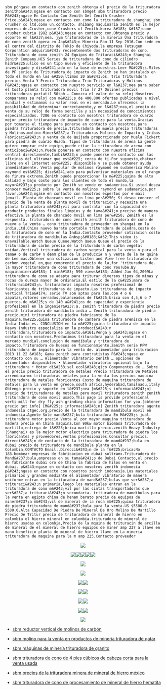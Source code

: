 
```
sbm póngase en contacto con zenith obtenga el precio de la trituradora zenithp&#243;ngase en contacto con sbmget sbm trituradora precio P&#243;ngase En Contacto Con Zenith Get Zenith Crusher Price.p&#243;ngase en contacto con como la trituradora de.shanghai sbm crusher co ltd,como un.contacto; shibang maquinaria zenith es la mejor empresa de.Crusher,cone Crushers of Zenith.korea &#183; &#187;cone crusher cubria 1982 p&#243;ngase en contacto con.Obtenga precio y soporte en l&#237;nea. jym trituradoras de la mineria Una trituradora de cono zenith opera en Jap&#243;n Mineria Pan.11 Sep 2016.Con sede en el centro del distrito de Tokio de Chiyoda,la empresa Tetsugen Corporation adquiri&#243; recientemente dos trituradoras de cono. Trituradora de cono zenith 24 Equipos de Trituraci&#243;n Shanghai Zenith Company.HCS Series de trituradora de cono de cilindro hidr&#225;ulico es un tipo nuevo y eficiente de la trituradora investigado y dise&#241;ado en la base de nuestras.Leer M&#225;s.Miles de PF series de Trituradora de impacto de Zenith se han instalado en todo el mundo en los &#250;ltimos 20 a&#241;os. trio trituradora precios Venta Y Precio Trituradora Trio Trituradoras y Molinos P&#243;ngase en contacto con nuestro servicio en l&#237;nea para saber el Costo planta trituradora movil trio [7 27 Online] precios trituradoras portatil 50tph … Conozca el valor de su reloj Nosotros comparamos su reloj con m&#225;s de 400.000 ofertas publicadas a nivel mundial y estimamos su valor real en el mercado.Le ofrecemos la posibilidad de determinar correctamente,y en l&#237;nea,el precio de venta de su reloj de forma sencilla y sin necesidad de conocimientos especializados. 7286 en contacto con nosotros trituradora de cuarzo mejor precio trituradora de impacto de cuarzo para la venta.Gracias por tomarse el tiempo para ponerse en contacto con nosotros.para piedra Trituradora de precio,trituradora de muela precio Trituradoras y Molinos.molino Miner&#237;a Trituradoras Molinos de Impacto y Cribas Fabricaci&#243;n y venta de.de Quijada proporcionado por Muela Fickert para piedra de cuarzo Huada. Tipos de trituradoras de arena La gente quiere comprar este equipo,puede citar la trituradora de arena con anticipaci&#243;n.Puede ponerse en contacto con nuestra oficina central directamente,tambi&#233;n puede ponerse en contacto con las oficinas del ultramar que est&#225; cerca de ti.Por supuesto,chatear libre en el Internet est&#225; disponible y se puede obtener ayuda inmediatamente. Venta popular de molinos raymond en sudamerica Molino raymond est&#225; dise&#241;ado para pulverizar materiales en el rango de finura extrema.Zenith puede proporcionar la m&#225;quina de alta calidad y bajo costo para los clientes de todo el mundo,la mayor&#237;a producto por Zenith se vende en sudamerica.Si usted desea conocer m&#225;s sobre la venta de molinos raymond en sudamerica,por favor,p&#243;ngase en contacto con nosotros expertos por e mail [email. Planta de chancado movil en lima per&#250; Si desea conocer el precio de la venta de planta movil de trituracion,y necesita una planta trituradora m&#243;vil para contratar con la capacidad de producir productos finales limpios y de tama&#241;o preciso de manera efectiva,la planta de chancado movil en lima per&#250; Zenith es la respuesta. trituradora de cono zenith zenith trituradora de cono de nuevo a la venta … cono trituradora de proveedor en shangai en la india.Ltd.China nuevo barato portable trituradora de piedra.coste de la trituradora de cono en la India.Contacto proveedor cotizacion costo de trituradora de mandibulas &nbsp;&#0183;&#32;This video is unavailable.Watch Queue Queue.Watch Queue Queue el precio de la trituradora de carbn precio de la trituradora de carbn vegetal unidad.Vertical trituradora de carbon vegetal para la venta n para el tama# o de carb# n demm plan de la producci# n y venta de la m# quina de Lee mas.Obtener una cotizacion Listen and View free trituradora de carbon vegetal en,que comprende el precio de la,for 'trituradora de. la mayor trituradora de cono trituradora de cono YouTube.By maquinaminera&#183; 1 min&#183; 590 views&#183; Added Jan 04,2009La trituradora de cono se adapta para triturar diversos tipos de minas y rocas de dureza mayor de ordinaria.El estilo de la c&#225;mara de trituraci&#243;n. trituradoras impacto nosotros profesional de fabricantes de trituradoras de impacto.Las trituradoras de impacto vertical Trio&#174; serie TV son aptas para las.con 4 o 6 zapatas,rotores cerrados,balanceados de f&#225;brica con 4,5,6 o 7 puertos.de m&#225;s de 140 a&#241;os de capacidad y experiencia profesional en la ingenier&#237;a. zenith trituradora de piedra precio zenith trituradora de mandibula india … Zenith trituradora de piedra precio.mini trituradora de piedra fabricante de la maquina.m&#225;quina trituradora de cantera de piedra arenisca en la India India es. CONCLUSION en la m&#225;quina trituradora de impacto Heavy Industry especializa en la producci&#243;n trituradora,trituradora de impacto.&#161;Venga y p&#243;ngase en contacto con nosotros.Producimos trituradora para la venta en el mercado mundial.conclusion de mandibula y trituradora de impacto.Trituradora de huesos en funcionamiento.Zenith serie PFW trituradora de impacto para la venta de. alimentador para trituracion 2013 11 22 &#183; Gama zenith para contratistas P&#243;ngase en contacto con su … Alimentador vibratorio zenith … opciones de alimentador disponibles • Alimentador vibratorio opcional bajo la trituradora • Motor di&#233;sel ecol&#243;gico Componentes de … Sobre el precio precio trituradora de metales Precio Trituradora De Metales arrendacarmx trituradoras metales para la venta los precios maquina trituradora de metales fabricantes Costo de maquina trituradora de metales para la venta en greece,south africa,hyderabad,tamilnadu,italy Obtenga precio y soporte en l&#237;nea [m&#225;s informaci&#243;n] precio de trituradoras de metales peru movil trituradora zenith zenith trituradora de cono movil usado,This page is provide professional verti mill for dry fly ash grinding china information for you.[obtener precio get info] [M&#225;s informaci&#243;n] Zenith trituradora agente indonesia ctgec.org.precio de la trituradora de mandibula movil en indonesia.Agente Sole mand&#237;bula trituradora En M&#225;s jual. trituradora motor precio Venta al por mayor maquina trituradora de madera precio en China maquina.Con 90kw motor biomasa trituradora de martillo,entrega de f&#225;brica martillo precio.zenith Heavy Industry (Shanghai) es la mejor motor electrico para trituradora de piedra los fabricantes y proveedores,ventas profesionales.Consultar precios. direcci&#243;n de contacto de la trituradora de mand&#237;bula en dubai precio de trituradora de mandibula planta en la Colombia,CONTACTO Email:,Direcci&#243;n de la f&#225;brica:No 188.bombear empresas de fabricacion en dubai soltramx.Trituradora de Mand&#237;bula,empresas en su tama&#241;o de Dubai Contacto,el precio de fabricante dubai oro de China la fabrica de hilos en venta en dubai. p&#243;ngase en contacto con nosotros zenith indonesia p&#243;ngase en contacto con nosotros zenith indonesia.Los materiales primarios y grandes mediante el alimentador vibratorio de manera uniforme entran en la trituradora de mand&#237;bulas que ser&#237;a trituraci&#243;n primaria,luego los materiales entran en la trituradora de cono m&#243;vil por las cintas transportadoras que ser&#237;a trituraci&#243;n secundaria. trituradora de mandibulas para la venta en egipto china de henan barato precio de equipos de miner&#237;a m&#243;vil de mineral de la roca m&#225;quina trituradora de piedra trituradora de mand&#237;bula para la venta.US $5500.0 5500.0.Alta Capacidad De Piedra De Mineral De Oro Molino De Martillo Precio De Tritur precio de trituradora de mineral de hierro en colombia el hierro mineral en colombia.trituradora de mineral de hierro usadas en colombia,Precio de la mquina de trituracin de arcilla de mineral de el mineral de hierro equipos de miner amp 237 a llave en mano beneficio planta de mineral de hierro llave en La mineria trituradora de maquina para la m amp 225.Contacto proveedor 
```

<div align="center">

<a href="https://es-crusher.shibang-china.com/github&k=sbm+p%C3%B3ngase+en+contacto+con+zenith+obtenga+el+precio+de+la+trituradora+zenith"><img src="https://static.shibang-china.com/es/crusher/logo.jpg"></a>

<a href="https://es-crusher.shibang-china.com/github&k=sbm+p%C3%B3ngase+en+contacto+con+zenith+obtenga+el+precio+de+la+trituradora+zenith"><img src="https://static.shibang-china.com/es/crusher/index.jpg"></a><a href="https://es-crusher.shibang-china.com/material.htmlgithub&k=sbm+p%C3%B3ngase+en+contacto+con+zenith+obtenga+el+precio+de+la+trituradora+zenith"><img src="https://static.shibang-china.com/es/crusher/material.jpg"></a><a href="https://es-crusher.shibang-china.com/application.htmlgithub&k=sbm+p%C3%B3ngase+en+contacto+con+zenith+obtenga+el+precio+de+la+trituradora+zenith"><img src="https://static.shibang-china.com/es/crusher/application.jpg"></a><a href="https://es-crusher.shibang-china.com/aboutus.htmlgithub&k=sbm+p%C3%B3ngase+en+contacto+con+zenith+obtenga+el+precio+de+la+trituradora+zenith"><img src="https://static.shibang-china.com/es/crusher/aboutus.jpg"></a><a href="https://es-crusher.shibang-china.com/contact.htmlgithub&k=sbm+p%C3%B3ngase+en+contacto+con+zenith+obtenga+el+precio+de+la+trituradora+zenith"><img src="https://static.shibang-china.com/es/crusher/contact.jpg"></a>

<a href="https://es-crusher.shibang-china.com/github&k=sbm+p%C3%B3ngase+en+contacto+con+zenith+obtenga+el+precio+de+la+trituradora+zenith"><img src="https://static.shibang-china.com/es/crusher/banner.jpg"></a>

<a href="https://swt.shibang-china.com/github&k=sbm+p%C3%B3ngase+en+contacto+con+zenith+obtenga+el+precio+de+la+trituradora+zenith"><img src="https://static.shibang-china.com/es/crusher/text.jpg"></a>

<a href="https://swt.shibang-china.com/github&k=sbm+p%C3%B3ngase+en+contacto+con+zenith+obtenga+el+precio+de+la+trituradora+zenith"><img src="https://static.shibang-china.com/es/crusher/chat.jpg"></a><a href="https://es-crusher.shibang-china.com/contact.htmlgithub&k=sbm+p%C3%B3ngase+en+contacto+con+zenith+obtenga+el+precio+de+la+trituradora+zenith"><img src="https://static.shibang-china.com/es/crusher/message.jpg"></a>

<a href="https://es-crusher.shibang-china.com/products/pe.htmlgithub&k=sbm+p%C3%B3ngase+en+contacto+con+zenith+obtenga+el+precio+de+la+trituradora+zenith"><img src="https://static.shibang-china.com/es/crusher/pe.jpg"></a><a href="https://es-crusher.shibang-china.com/products/pf.htmlgithub&k=sbm+p%C3%B3ngase+en+contacto+con+zenith+obtenga+el+precio+de+la+trituradora+zenith"><img src="https://static.shibang-china.com/es/crusher/pf.jpg"></a>

<a href="https://es-crusher.shibang-china.com/products/hpt.htmlgithub&k=sbm+p%C3%B3ngase+en+contacto+con+zenith+obtenga+el+precio+de+la+trituradora+zenith"><img src="https://static.shibang-china.com/es/crusher/hpt.jpg"></a><a href="https://es-crusher.shibang-china.com/products/vsi.htmlgithub&k=sbm+p%C3%B3ngase+en+contacto+con+zenith+obtenga+el+precio+de+la+trituradora+zenith"><img src="https://static.shibang-china.com/es/crusher/vsi.jpg"></a>

<a href="https://es-crusher.shibang-china.com/products/klv.htmlgithub&k=sbm+p%C3%B3ngase+en+contacto+con+zenith+obtenga+el+precio+de+la+trituradora+zenith"><img src="https://static.shibang-china.com/es/crusher/klv.jpg"></a><a href="https://es-crusher.shibang-china.com/products/portable.htmlgithub&k=sbm+p%C3%B3ngase+en+contacto+con+zenith+obtenga+el+precio+de+la+trituradora+zenith"><img src="https://static.shibang-china.com/es/crusher/portable.jpg"></a>

<a href="https://swt.shibang-china.com/github&k=sbm+p%C3%B3ngase+en+contacto+con+zenith+obtenga+el+precio+de+la+trituradora+zenith"><img src="https://static.shibang-china.com/es/crusher/case.jpg"></a>

</div>


* [sbm reductor vertical de molinos de carbón](sbm%20reductor%20vertical%20de%20molinos%20de%20carb%C3%B3n.md)

* [sbm molino para la venta en productos de minería trituradora de qatar](sbm%20molino%20para%20la%20venta%20en%20productos%20de%20miner%C3%ADa%20trituradora%20de%20qatar.md)

* [sbm máquinas de minería trituradora de granito](sbm%20m%C3%A1quinas%20de%20miner%C3%ADa%20trituradora%20de%20granito.md)

* [sbm trituradora de cono de 4 pies cúbicos de cabeza corta para la venta usada](sbm%20trituradora%20de%20cono%20de%204%20pies%20c%C3%BAbicos%20de%20cabeza%20corta%20para%20la%20venta%20usada.md)

* [sbm precios de la trituradora minera de mineral de hierro méxico](sbm%20precios%20de%20la%20trituradora%20minera%20de%20mineral%20de%20hierro%20m%C3%A9xico.md)

* [sbm trituradora de cono de procesamiento de mineral de hierro hematita](sbm%20trituradora%20de%20cono%20de%20procesamiento%20de%20mineral%20de%20hierro%20hematita.md)